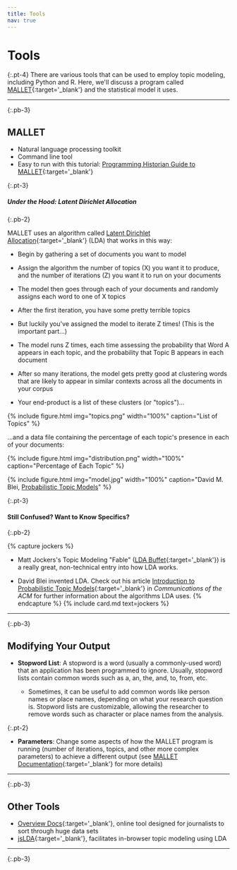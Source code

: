 ```yaml
---
title: Tools
nav: true
---
```


# Tools

{:.pt-4}
There are various tools that can be used to employ topic modeling, including Python and R. Here, we'll discuss a program called [MALLET](http://mallet.cs.umass.edu/){:target='_blank'} and the statistical model it uses.

---
{:.pb-3}

## MALLET

- Natural language processing toolkit
- Command line tool
- Easy to run with this tutorial: [Programming Historian Guide to MALLET](https://programminghistorian.org/en/lessons/topic-modeling-and-mallet){:target='_blank'}

{:.pt-3}
##### Under the Hood: Latent Dirichlet Allocation
{:.pb-2}

MALLET uses an algorithm called [Latent Dirichlet Allocation](http://jmlr.csail.mit.edu/papers/v3/blei03a.html){:target='_blank'} (LDA) that works in this way:

- Begin by gathering a set of documents you want to model

- Assign the algorithm the number of topics (X) you want it to produce, and the number of iterations (Z) you want it to run on your documents

- The model then goes through each of your documents and randomly assigns each word to one of X topics

- After the first iteration, you have some pretty terrible topics

- But luckily you've assigned the model to iterate Z times! (This is the important part...)

- The model runs Z times, each time assessing the probability that Word A appears in each topic, and the probability that Topic B appears in each document

- After so many iterations, the model gets pretty good at clustering words that are likely to appear in similar contexts across all the documents in your corpus

- Your end-product is a list of these clusters (or "topics")...

{% include figure.html img="topics.png" width="100%" caption="List of Topics" %}

...and a data file containing the percentage of each topic's presence in each of your documents:

{% include figure.html img="distribution.png" width="100%" caption="Percentage of Each Topic" %}

{% include figure.html img="model.jpg" width="100%" caption="David M. Blei, <a href='https://m-cacm.acm.org/magazines/2012/4/147361-probabilistic-topic-models/fulltext?mobile=true'>Probabilistic Topic Models</a>" %}

{:.pt-3}
#### Still Confused? Want to Know Specifics?
{:.pb-2}

{% capture jockers %}
- Matt Jockers's Topic Modeling "Fable" ([LDA Buffet](http://www.matthewjockers.net/2011/09/29/the-lda-buffet-is-now-open-or-latent-dirichlet-allocation-for-english-majors/){:target='_blank'}) is a really great, non-technical entry into how LDA works.

- David Blei invented LDA. Check out his article [Introduction to Probabilistic Topic Models](https://m-cacm.acm.org/magazines/2012/4/147361-probabilistic-topic-models/fulltext?mobile=true){:target='_blank'} in *Communications of the ACM* for further information about the algorithms LDA uses.
{% endcapture %}
{% include card.md text=jockers %}

---
{:.pb-3}

## Modifying Your Output

- **Stopword List**: A stopword is a word (usually a commonly-used word) that an application has been programmed to ignore. Usually, stopword lists contain common words such as a, an, the, and, to, from, etc. 

    - Sometimes, it can be useful to add common words like person names or place names, depending on what your research question is. Stopword lists are customizable, allowing the researcher to remove words such as character or place names from the analysis. 

{:.pt-2}
- **Parameters**: Change some aspects of how the MALLET program is running (number of iterations, topics, and other more complex parameters) to achieve a different output (see [MALLET Documentation](http://mallet.cs.umass.edu/topics.php){:target='_blank'} for more details)

---
{:.pb-3}

## Other Tools

- [Overview Docs](https://www.overviewdocs.com/){:target='_blank'}, online tool designed for journalists to sort through huge data sets
- [jsLDA](https://mimno.infosci.cornell.edu/jsLDA/){:target='_blank'}, facilitates in-browser topic modeling using LDA

---
{:.pb-3}